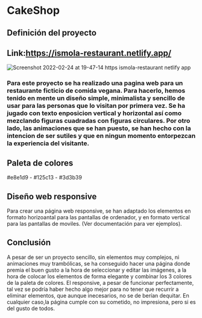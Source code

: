 # CakeShop

## Definición del proyecto

## Link:https://ismola-restaurant.netlify.app/

![Screenshot 2022-02-24 at 19-47-14 https ismola-restaurant netlify app](https://user-images.githubusercontent.com/60386407/155588083-8f961c4e-e0ca-4dc5-9235-77d78b6a9dbb.png)



### Para este proyecto se ha realizado una pagina web para un restaurante ficticio de comida vegana. Para hacerlo, hemos tenido en mente un diseño simple, minimalista y sencillo de usar para las personas que lo visitan por primera vez. Se ha jugado con texto enposicion vertical y horizontal así como mezclando figuras cuadradas con figuras circulares. Por otro lado, las animaciones que se han puesto, se han hecho con la intencion de ser sutiles y que en ningun momento entorpezcan la experiencia del visitante.

## Paleta de colores

#e8e1d9 - #125c13 - #3d3b39

## Diseño web responsive

Para crear una página web responsive, se han adaptado los elementos en formato horizoantal para las pantallas de ordenador, y en formato vertical para las pantallas de moviles. (Ver documentación para ver ejemplos).

## Conclusión
A pesar de ser un proyecto sencillo, sin elementos muy complejos, ni animaciones muy trambólicas, se ha conseguido hacer una página donde premia el buen gusto a la hora de seleccionar y editar las imágenes, a la hora de colocar los elementos de forma elegante y combinar los 3 colores de la paleta de colores. El responsive, a pesar de funcionar perfectamente, tal vez se podría haber hecho algo mejor para no tener que recurrir a eliminar elementos, que aunque inecesarios, no se de berían dequitar. En cualquier caso,la página cumple con su cometido, no impresiona, pero si es del gusto de todos.
